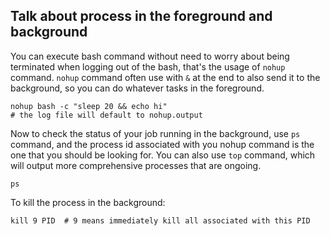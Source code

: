 ## Talk about process in the foreground and background

You can execute bash command without need to worry about being terminated when logging out of the bash,
that's the usage of `nohup` command. `nohup` command often use with `&` at the end to also send it to 
the background, so you can do whatever tasks in the foreground.

```
nohup bash -c "sleep 20 && echo hi"
# the log file will default to nohup.output
```

Now to check the status of your job running in the background, use `ps` command, and the process id associated with you nohup command
is the one that you should be looking for. You can also use `top` command, which will output more comprehensive processes that are ongoing.

```
ps
```

To kill the process in the background:

```
kill 9 PID  # 9 means immediately kill all associated with this PID
```